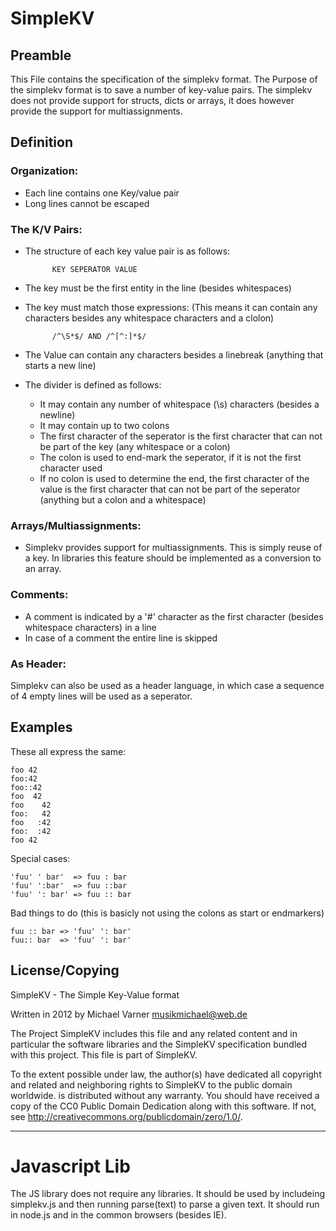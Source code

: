 SimpleKV
========

Preamble
--------

This File contains the specification of the simplekv format.
The Purpose of the simplekv format is to save a number of key-value pairs.
The simplekv does not provide support for structs, dicts or arrays,
it does however provide the support for multiassignments.

Definition
----------

### Organization:

- Each line contains one Key/value pair
- Long lines cannot be escaped

### The K/V Pairs:

- The structure of each key value pair is as follows:

            KEY SEPERATOR VALUE

- The key must be the first entity in the line (besides whitespaces)
- The key must match those expressions: 
  (This means it can contain any characters 
  besides any whitespace characters and a clolon)

            /^\S*$/ AND /^[^:]*$/

- The Value can contain any characters besides a linebreak (anything that starts a new line)
- The divider is defined as follows:
    - It may contain any number of whitespace (\s) characters (besides a newline)
    - It may contain up to two colons
    - The first character of the seperator is the first character that 
      can not be part of the key (any whitespace or a colon)
    - The colon is used to end-mark the seperator, if it is not the first character used
    - If no colon is used to determine the end, the first character of the value 
      is the first character that can not be part of the seperator (anything but a colon and a whitespace)

### Arrays/Multiassignments:

- Simplekv provides support for multiassignments. This is simply reuse of a key.
  In libraries this feature should be implemented as a conversion to an array.

### Comments:

- A comment is indicated by a '#' character as the first character (besides whitespace characters) in a line
- In case of a comment the entire line is skipped

### As Header:

Simplekv can also be used as a header language, in which case a sequence of 4 empty lines will be used as a seperator.

Examples
--------

These all express the same:

    foo 42
    foo:42
    foo::42
    foo  42
    foo    42
    foo:   42
    foo   :42
    foo:  :42
    foo 42

Special cases:

    'fuu' ' bar'  => fuu : bar
    'fuu' ':bar'  => fuu ::bar
    'fuu' ': bar' => fuu :: bar


Bad things to do (this is basicly not using the colons as start or endmarkers)

    fuu :: bar => 'fuu' ': bar'
    fuu:: bar  => 'fuu' ': bar'

License/Copying
---------------

SimpleKV - The Simple Key-Value format

Written in 2012 by Michael Varner musikmichael@web.de

The Project SimpleKV includes this file and any related content and in particular the software libraries and the SimpleKV specification bundled with this project.
This file is part of SimpleKV.

To the extent possible under law, the author(s) have dedicated all copyright and related and neighboring rights to SimpleKV to the public domain worldwide.  is distributed without any warranty.
You should have received a copy of the CC0 Public Domain Dedication along with this software. If not, see <http://creativecommons.org/publicdomain/zero/1.0/>.

-----------------------------------------------------------

Javascript Lib
==============

The JS library does not require any libraries.
It should be used by includeing simplekv.js and then running parse(text) to parse a given text.
It should run in node.js and in the common browsers (besides IE).